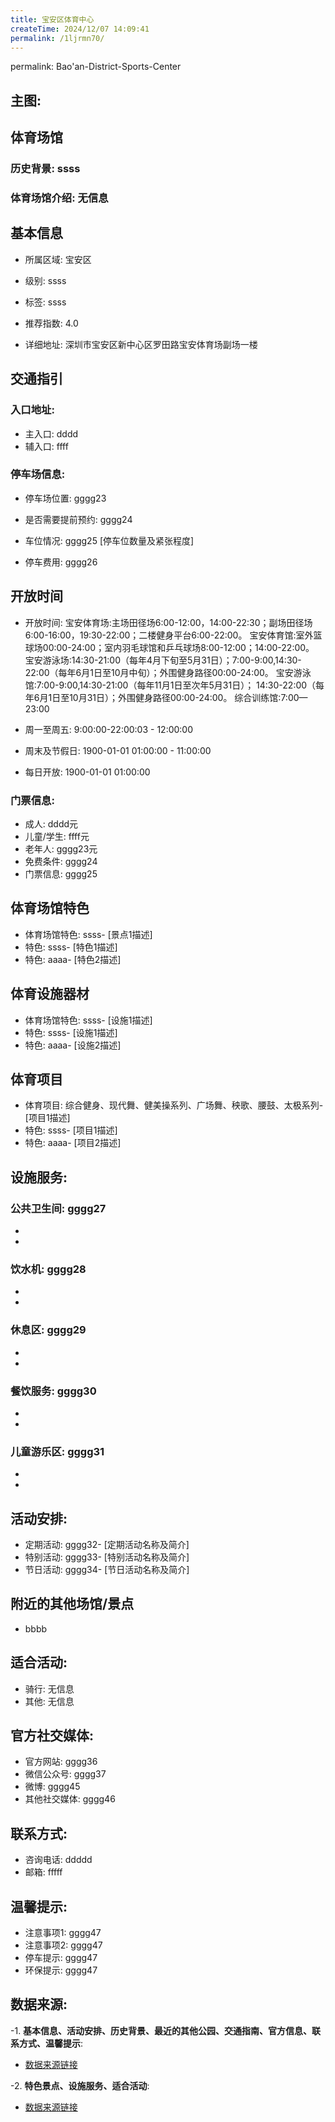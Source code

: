```yaml
---
title: 宝安区体育中心
createTime: 2024/12/07 14:09:41
permalink: /1ljrmn70/
---
```

permalink: Bao'an-District-Sports-Center
## 主图:
<ImageCard
image="https://www.sztyzx.com.cn/public/uploads/images/20240326/2f25e8521cf7b0a61acfd3518543449f.png"
title= "宝安区体育中心"
description= "ssss"
date="2024/12/07"
href="/"
author="sunshang-hl"
/>
## 体育场馆
### 历史背景: ssss
### 体育场馆介绍: 无信息
## 基本信息

- 所属区域: 宝安区

- 级别: ssss

- 标签: ssss

- 推荐指数: 4.0

- 详细地址: 深圳市宝安区新中心区罗田路宝安体育场副场一楼

## 交通指引

### 入口地址:
- 主入口: dddd
- 辅入口: ffff
### 停车场信息:
- 停车场位置: gggg23

- 是否需要提前预约: gggg24

- 车位情况: gggg25 [停车位数量及紧张程度]

- 停车费用: gggg26

## 开放时间
- 开放时间: 宝安体育场:主场田径场6:00-12:00，14:00-22:30；副场田径场6:00-16:00，19:30-22:00；二楼健身平台6:00-22:00。
宝安体育馆:室外篮球场00:00-24:00；室内羽毛球馆和乒乓球场8:00-12:00；14:00-22:00。
宝安游泳场:14:30-21:00（每年4月下旬至5月31日）；7:00-9:00,14:30-22:00（每年6月1日至10月中旬）；外围健身路径00:00-24:00。
宝安游泳馆:7:00-9:00,14:30-21:00（每年11月1日至次年5月31日）；
14:30-22:00（每年6月1日至10月31日）；外围健身路径00:00-24:00。
综合训练馆:7:00—23:00

- 周一至周五: 9:00:00-22:00:03 - 12:00:00
- 周末及节假日: 1900-01-01 01:00:00 - 11:00:00
- 每日开放: 1900-01-01 01:00:00

### 门票信息:
- 成人: dddd元
- 儿童/学生: ffff元
- 老年人: gggg23元
- 免费条件: gggg24
- 门票信息: gggg25
## 体育场馆特色
- 体育场馆特色: ssss- [景点1描述]
- 特色: ssss- [特色1描述]
- 特色: aaaa- [特色2描述]
## 体育设施器材
- 体育场馆特色: ssss- [设施1描述]
- 特色: ssss- [设施1描述]
- 特色: aaaa- [设施2描述]
## 体育项目
- 体育项目: 综合健身、现代舞、健美操系列、广场舞、秧歌、腰鼓、太极系列- [项目1描述]
- 特色: ssss- [项目1描述]
- 特色: aaaa- [项目2描述]
## 设施服务:
### 公共卫生间: gggg27
- 
- 
### 饮水机: gggg28
- 
- 
### 休息区: gggg29
- 
- 
### 餐饮服务: gggg30
- 
- 
### 儿童游乐区: gggg31
- 
- 
## 活动安排:
- 定期活动: gggg32- [定期活动名称及简介]
- 特别活动: gggg33- [特别活动名称及简介]
- 节日活动: gggg34- [节日活动名称及简介]
## 附近的其他场馆/景点
- bbbb

## 适合活动:
- 骑行: 无信息
- 其他: 无信息

## 官方社交媒体:
- 官方网站: gggg36
- 微信公众号: gggg37
- 微博: gggg45
- 其他社交媒体: gggg46

## 联系方式:
- 咨询电话: ddddd 
- 邮箱: fffff

## 温馨提示:
- 注意事项1: gggg47
- 注意事项2: gggg47
- 停车提示: gggg47
- 环保提示: gggg47

## 数据来源:
-1. **基本信息、活动安排、历史背景、最近的其他公园、交通指南、官方信息、联系方式、温馨提示**:
- [数据来源链接](http://wtl.sz.gov.cn/ggfw/tyl/zytycgylb/index.html)

-2. **特色景点、设施服务、适合活动**:
- [数据来源链接](http://wtl.sz.gov.cn/ggfw/tyl/zytycgylb/index.html)

